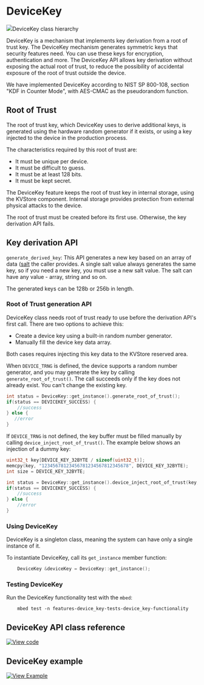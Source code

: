 # DeviceKey

<span class="images">![](https://os.mbed.com/docs/mbed-os/v6.0/mbed-os-api-doxy/classmbed_1_1_device_key.png)<span>DeviceKey class hierarchy</span></span>

DeviceKey is a mechanism that implements key derivation from a root of trust key. The DeviceKey mechanism generates symmetric keys that security features need. You can use these keys for encryption, authentication and more. The DeviceKey API allows key derivation without exposing the actual root of trust, to reduce the possibility of accidental exposure of the root of trust outside the device.

We have implemented DeviceKey according to NIST SP 800-108, section "KDF in Counter Mode", with AES-CMAC as the pseudorandom function.

## Root of Trust

The root of trust key, which DeviceKey uses to derive additional keys, is generated using the hardware random generator if it exists, or using a key injected to the device in the production process.

The characteristics required by this root of trust are:

- It must be unique per device.
- It must be difficult to guess.
- It must be at least 128 bits.
- It must be kept secret.

The DeviceKey feature keeps the root of trust key in internal storage, using the KVStore component. Internal storage provides protection from external physical attacks to the device.

The root of trust must be created before its first use. Otherwise, the key derivation API fails.

## Key derivation API

`generate_derived_key`: This API generates a new key based on an array of data ([salt](https://en.wikipedia.org/wiki/Salt_(cryptography)) the caller provides. A single salt value always generates the same key, so if you need a new key, you must use a new salt value. The salt can have any value - array, string and so on.

The generated keys can be 128b or 256b in length.

### Root of Trust generation API

DeviceKey class needs root of trust ready to use before the derivation API's first call. There are two options to achieve this:

- Create a device key using a built-in random number generator.
- Manually fill the device key data array.

Both cases requires injecting this key data to the KVStore reserved area.

When `DEVICE_TRNG` is defined, the device supports a random number generator, and you may generate the key by calling `generate_root_of_trust()`. The call succeeds only if the key does not already exist. You can't change the existing key.

```c++ NOCI
int status = DeviceKey::get_instance().generate_root_of_trust();
if(status == DEVICEKEY_SUCCESS) {
    //success
} else {
   //error
}
```

If `DEVICE_TRNG` is not defined, the key buffer must be filled manually by calling `device_inject_root_of_trust()`. The example below shows an injection of a dummy key:

```c++ NOCI
uint32_t key[DEVICE_KEY_32BYTE / sizeof(uint32_t)];
memcpy(key, "12345678123456781234567812345678", DEVICE_KEY_32BYTE);
int size = DEVICE_KEY_32BYTE;

int status = DeviceKey::get_instance().device_inject_root_of_trust(key, size);
if(status == DEVICEKEY_SUCCESS) {
    //success
} else {
    //error
}
``` 

### Using DeviceKey

DeviceKey is a singleton class, meaning the system can have only a single instance of it.

To instantiate DeviceKey, call its `get_instance` member function:

```c++ TODO
    DeviceKey &deviceKey = DeviceKey::get_instance();
```

### Testing DeviceKey

Run the DeviceKey functionality test with the `mbed`:

```
    mbed test -n features-device_key-tests-device_key-functionality
```

## DeviceKey API class reference

[![View code](https://www.mbed.com/embed/?type=library)](https://os.mbed.com/docs/mbed-os/v6.0/mbed-os-api-doxy/classmbed_1_1_device_key.html)

## DeviceKey example

[![View Example](https://www.mbed.com/embed/?url=https://github.com/ARMmbed/mbed-os-snippet-DeviceKey/tree/v6.0)](https://github.com/ARMmbed/mbed-os-snippet-DeviceKey/blob/v6.0/main.cpp)
